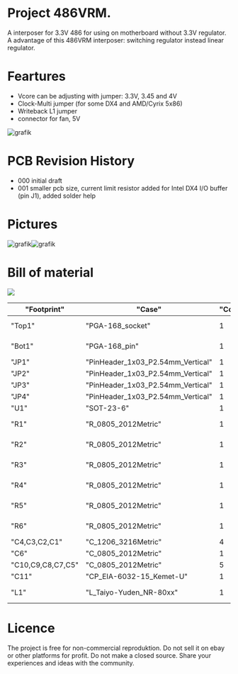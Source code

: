 # Project  486VRM.
A interposer for  3.3V 486  for using on motherboard without 3.3V regulator.
A advantage of this  486VRM interposer: switching regulator instead linear regulator.

# Feartures
- Vcore can be adjusting with jumper: 3.3V,  3.45 and 4V
- Clock-Multi jumper (for some DX4 and AMD/Cyrix 5x86)
- Writeback L1 jumper 
- connector for fan, 5V
  
![grafik](https://github.com/matt1187/486VRM/assets/155289528/ef8d5e7e-0f1a-4025-8efc-ea1d19ef5248)

# PCB Revision History
- 000 initial draft
- 001 smaller pcb size, current limit resistor added for Intel DX4 I/O buffer (pin J1), added solder help

# Pictures
![grafik](https://github.com/matt1187/486VRM/assets/155289528/72c69535-1fac-49f1-8d76-10e1ec1bf26c)![grafik](https://github.com/matt1187/486VRM/assets/155289528/73b5ebf2-bc49-44dc-86fa-6407342b29bc)

# Bill of material
[![](gerber/486VRM.csv')](#bom)




|"Footprint"|"Case"|"Count"|"Value"|"Supplier"|"Order-number"|
|--------------|-------|----|-----|-------|-----------------|
|"Top1"|"PGA-168_socket"|1|"486"|various|PGA-168 486 168pin socket|
|"Bot1"|"PGA-168_pin"|1|"486"|various| turned pin header, dia =0.5mm|
|"JP1"|"PinHeader_1x03_P2.54mm_Vertical"|1|"WB/WT"|Mouser|649-78511-203HLF|
|"JP2"|"PinHeader_1x03_P2.54mm_Vertical"|1|"voltage"|Mouser|649-78511-203HLF|
|"JP3"|"PinHeader_1x03_P2.54mm_Vertical"|1|"CLKMUL"|Mouser|649-78511-203HLF|
|"JP4"|"PinHeader_1x03_P2.54mm_Vertical"|1|"FAN"|Mouser|649-78511-203HLF|
|"U1"|"SOT-23-6"|1|"TPS54308DDCR"|Mouser|595-TPS54308DDCR|
|"R1"|"R_0805_2012Metric"|1|"50"|Mouser|603-RC0402JR-0750RL |
|"R2"|"R_0805_2012Metric"|1|"100k"|Mouser|603-RC0805JR-07100KL |
|"R3"|"R_0805_2012Metric"|1|"22k"|Mouser|603-RC0805JR-0722KL|
|"R4"|"R_0805_2012Metric"|1|"430k"|Mouser|603-RC0805JR-07430KL |
|"R5"|"R_0805_2012Metric"|1|"91k"|Mouser|603-RC0805JR-0791KL |
|"R6"|"R_0805_2012Metric"|1|"100"|Mouser|603-RC0402JR-07100RL|
|"C4,C3,C2,C1"|"C_1206_3216Metric"|4|"10µF"|Mouser|80-C1206C106M3P |
|"C6"|"C_0805_2012Metric"|1|"75pf"|Mouser|581-08051A750J|
|"C10,C9,C8,C7,C5"|"C_0805_2012Metric"|5|"0.1µF"|Mouser|581-08055C104K|
|"C11"|"CP_EIA-6032-15_Kemet-U"|1|"47µ"|Mouser|80-T491C476M010|
|"L1"|"L_Taiyo-Yuden_NR-80xx"|1|"10µh"|Mouser|581-LMLP07A7M100DTAS |


# Licence
The project is free for non-commercial reproduktion. Do not sell it on ebay or other platforms for profit. Do not make a closed source. Share your experiences and ideas with the community.
